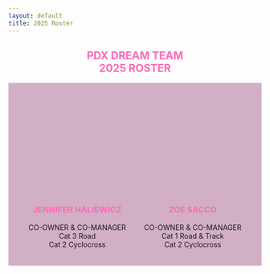 ```yaml
---
layout: default
title: 2025 Roster
---
```


<h2 style="text-align:center; color:#FF69B4;">PDX DREAM TEAM<br>2025 ROSTER</h2>

<div style="display:flex; flex-wrap:wrap; justify-content:center; gap:30px; background-color:#D1AFC4; padding:20px;">
  <div style="text-align:center;">
    <img src="/assets/images/jennifer.jpg" style="border-radius:50%; width:200px;"/>
    <h3 style="color:#FF69B4;">JENNIFER HALIEWICZ</h3>
    <p>CO-OWNER & CO-MANAGER<br>Cat 3 Road<br>Cat 2 Cyclocross</p>
  </div>
  <div style="text-align:center;">
    <img src="/assets/images/zoe.jpg" style="border-radius:50%; width:200px;"/>
    <h3 style="color:#FF69B4;">ZOE SACCO</h3>
    <p>CO-OWNER & CO-MANAGER<br>Cat 1 Road & Track<br>Cat 2 Cyclocross</p>
  </div>
</div>